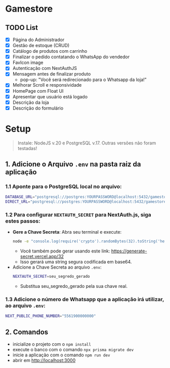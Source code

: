 # Gamestore

## TODO List

- [x] Página do Administrador
- [x] Gestão de estoque (CRUD)
- [x] Catálogo de produtos com carrinho
- [x] Finalizar o pedido contatando o WhatsApp do vendedor
- [x] FavIcon image
- [x] Autenticação com NextAuthJS
- [x] Mensagem antes de finalizar produto
  - pop-up: "Você será redirecionado para o Whatsapp da loja!"
- [x] Melhorar Scroll e responsividade
- [x] HomePage com Float UI
- [x] Apresentar que usuário está logado
- [x] Descrição da loja
- [x] Descrição do formulário

# Setup
> Instale: NodeJS v.20 e PostgreSQL v.17. Outras versões não foram testadas!

## 1. Adicione o Arquivo `.env` na pasta raiz da aplicação

### 1.1 Aponte para o PostgreSQL local no arquivo:
  ```bash
  DATABASE_URL="postgresql://postgres:YOURPASSWORD@localhost:5432/gamestore"
  DIRECT_URL="postgresql://postgres:YOURPASSWORD@localhost:5432/gamestore"
  ```

### 1.2 Para configurar `NEXTAUTH_SECRET` para NextAuth.js, siga estes passos:
- **Gere a Chave Secreta**: Abra seu terminal e execute:
    ```bash
    node -e "console.log(require('crypto').randomBytes(32).toString('hex'))"
    ```
    - Você também pode gerar usando este link: https://generate-secret.vercel.app/32
    - Isso gerará uma string segura codificada em base64.
- Adicione a Chave Secreta ao arquivo `.env`:
    ```bash
    NEXTAUTH_SECRET=seu_segredo_gerado
    ```
    - Substitua seu_segredo_gerado pela sua chave real.

### 1.3 Adicione o número de Whatsapp que a aplicação irá utilizar, ao arquivo `.env`:
  ```bash
  NEXT_PUBLIC_PHONE_NUMBER="5561900000000"
  ```

## 2. Comandos
- inicialize o projeto com o `npm install`
- execute o banco com o comando `npx prisma migrate dev`
- inicie a aplicação com o comando `npm run dev`
- abrir em [http://localhost:3000](http://localhost:3000)
